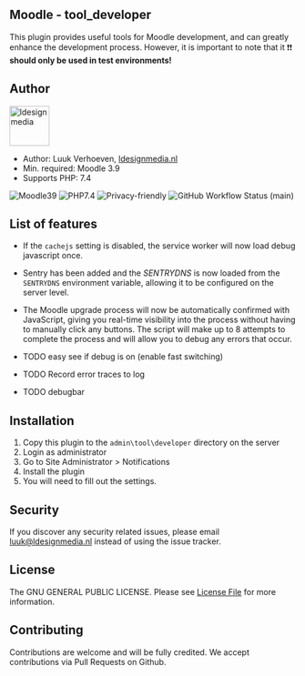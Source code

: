 ## Moodle - tool_developer

This plugin provides useful tools for Moodle development, and can greatly enhance the development process. However, it is important to note that it  ❗❗ **should only be used in test environments!**

## Author
<img src="https://ldesignmedia.nl/themes/ldesignmedia/assets/images/logo/logo.svg" alt="ldesignmedia" height="70px">

* Author: Luuk Verhoeven, [ldesignmedia.nl](https://ldesignmedia.nl/)
* Min. required: Moodle 3.9
* Supports PHP: 7.4

![Moodle39](https://img.shields.io/badge/moodle-3.9-brightgreen.svg)
![PHP7.4](https://img.shields.io/badge/PHP-7.4-brightgreen.svg)
![Privacy-friendly](https://img.shields.io/badge/Privacy-friendly-brightgreen.svg)
![GitHub Workflow Status (main)](https://img.shields.io/github/actions/workflow/status/LdesignMedia/moodle-tool_developer/ci.yml?branch=main)

## List of features
- If the `cachejs` setting is disabled, the service worker will now load debug javascript once.
- Sentry has been added and the *SENTRYDNS* is now loaded from the `SENTRYDNS` environment variable, allowing it to be configured on the server level.
- The Moodle upgrade process will now be automatically confirmed with JavaScript, giving you real-time visibility into the process without having to manually click any buttons. The script will make up to 8 attempts to complete the process and will allow you to debug any errors that occur.

- TODO easy see if debug is on (enable fast switching)
- TODO Record error traces to log
- TODO debugbar


## Installation
1.  Copy this plugin to the `admin\tool\developer` directory on the server
2.  Login as administrator
3.  Go to Site Administrator > Notifications
4.  Install the plugin
5.  You will need to fill out the settings.

## Security

If you discover any security related issues, please email [luuk@ldesignmedia.nl](mailto:luuk@ldesignmedia.nl) instead of using the issue tracker.

## License

The GNU GENERAL PUBLIC LICENSE. Please see [License File](LICENSE) for more information.

## Contributing

Contributions are welcome and will be fully credited. We accept contributions via Pull Requests on Github.
